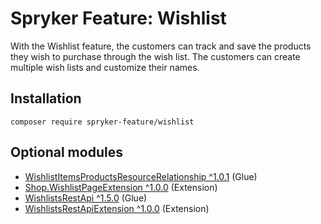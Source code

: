 # Spryker Feature: Wishlist

With the Wishlist feature, the customers can track and save the products they wish to purchase through the wish list. The customers can create multiple wish lists and customize their names.

## Installation

```
composer require spryker-feature/wishlist
```

## Optional modules
- [WishlistItemsProductsResourceRelationship ^1.0.1](https://github.com/spryker/wishlist-items-products-resource-relationship) (Glue)
- [Shop.WishlistPageExtension ^1.0.0](https://github.com/spryker-shop/wishlist-page-extension) (Extension)
- [WishlistsRestApi ^1.5.0](https://github.com/spryker/wishlists-rest-api) (Glue)
- [WishlistsRestApiExtension ^1.0.0](https://github.com/spryker/wishlists-rest-api-extension) (Extension)
